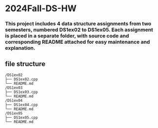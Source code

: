 # 2024Fall-DS-HW

### This project includes 4 data structure assignments from two semesters, numbered DS1ex02 to DS1ex05. Each assignment is placed in a separate folder, with source code and corresponding README attached for easy maintenance and explanation.

## file structure

```text
/DS1ex02
├── DS1ex02.cpp
└── README.md
/DS1ex03
├── DS1ex03.cpp
└── README.md
/DS1ex04
├── DS1ex04.cpp
└── README.md
/DS1ex05
├── DS1ex05.cpp
└── README.md
```
